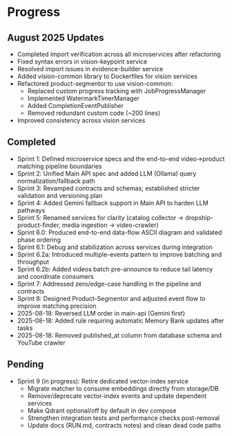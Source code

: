 # Progress

## August 2025 Updates
- Completed import verification across all microservices after refactoring
- Fixed syntax errors in vision-keypoint service
- Resolved import issues in evidence-builder service
- Added vision-common library to Dockerfiles for vision services
- Refactored product-segmentor to use vision-common:
  - Replaced custom progress tracking with JobProgressManager
  - Implemented WatermarkTimerManager
  - Added CompletionEventPublisher
  - Removed redundant custom code (~200 lines)
- Improved consistency across vision services

## Completed
- Sprint 1: Defined microservice specs and the end-to-end video→product matching pipeline boundaries
- Sprint 2: Unified Main API spec and added LLM (Ollama) query normalization/fallback path
- Sprint 3: Revamped contracts and schemas; established stricter validation and versioning plan
- Sprint 4: Added Gemini fallback support in Main API to harden LLM pathways
- Sprint 5: Renamed services for clarity (catalog collector → dropship-product-finder, media ingestion → video-crawler)
- Sprint 6.0: Produced end-to-end data-flow ASCII diagram and validated phase ordering
- Sprint 6.1: Debug and stabilization across services during integration
- Sprint 6.2a: Introduced multiple-events pattern to improve batching and throughput
- Sprint 6.2b: Added videos batch pre-announce to reduce tail latency and coordinate consumers
- Sprint 7: Addressed zero/edge-case handling in the pipeline and contracts
- Sprint 8: Designed Product-Segmentor and adjusted event flow to improve matching precision
- 2025-08-18: Reversed LLM order in main-api (Gemini first)
- 2025-08-18: Added rule requiring automatic Memory Bank updates after tasks
- 2025-08-18: Removed published_at column from database schema and YouTube crawler

## Pending
- Sprint 9 (in progress): Retire dedicated vector-index service
  - Migrate matcher to consume embeddings directly from storage/DB
  - Remove/deprecate vector-index events and update dependent services
  - Make Qdrant optional/off by default in dev compose
  - Strengthen integration tests and performance checks post-removal
  - Update docs (RUN.md, contracts notes) and clean dead code paths